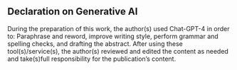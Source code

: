 ## Declaration on Generative AI

During the preparation of this work, the author(s) used Chat-GPT-4 in order to:
Paraphrase and reword, improve writing style, perform grammar and spelling checks, and drafting the abstract.
After using these tool(s)/service(s), the author(s) reviewed and
edited the content as needed and take(s)full responsibility for the publication’s content.